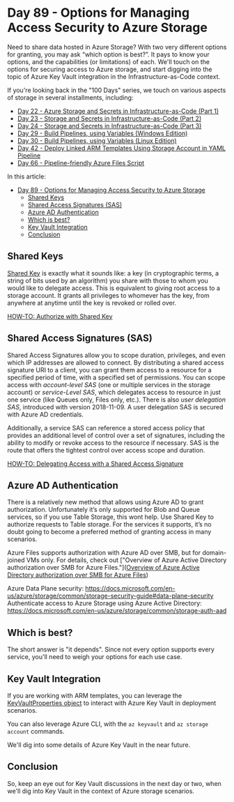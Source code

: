# Day 89 - Options for Managing Access Security to Azure Storage

Need to share data hosted in Azure Storage? With two very different options for granting, you may ask “which option is best?”. It pays to know your options, and the capabilities (or limitations) of each. We'll touch on the options for securing access to Azure storage, and start digging into the topic of Azure Key Vault integration in the Infrastructure-as-Code context. 

If you're looking back in the "100 Days" series, we touch on various aspects of storage in several installments, including:

- [Day 22 - Azure Storage and Secrets in Infrastructure-as-Code (Part 1)](https://github.com/starkfell/100DaysOfIaC/blob/master/articles/day.22.storage.secrets.md)
- [Day 23 - Storage and Secrets in Infrastructure-as-Code (Part 2)](https://github.com/starkfell/100DaysOfIaC/blob/master/articles/day.23.storage.secrets.pt2.md)
- [Day 24 - Storage and Secrets in Infrastructure-as-Code (Part 3)](https://github.com/starkfell/100DaysOfIaC/blob/master/articles/day.24.storage.secrets.pt3.md)
- [Day 29 - Build Pipelines, using Variables (Windows Edition)](https://github.com/starkfell/100DaysOfIaC/blob/master/articles/day.29.build.pipes.encrypted.variables.windows.md)
- [Day 30 - Build Pipelines, using Variables (Linux Edition)](https://github.com/starkfell/100DaysOfIaC/blob/master/articles/day.30.build.pipes.encrypted.variables.linux.md)
- [Day 42 - Deploy Linked ARM Templates Using Storage Account in YAML Pipeline](https://github.com/starkfell/100DaysOfIaC/blob/master/articles/day.42.deploy.nested.arm.templates.using.storage.accounts.in.yaml.pipeline.md)
- [Day 66 - Pipeline-friendly Azure Files Script](https://github.com/starkfell/100DaysOfIaC/blob/master/articles/day.66.azure.file.cli.md)

In this article:

- [Day 89 - Options for Managing Access Security to Azure Storage](#day-89---options-for-managing-access-security-to-azure-storage)
  - [Shared Keys](#shared-keys)
  - [Shared Access Signatures (SAS)](#shared-access-signatures-sas)
  - [Azure AD Authentication](#azure-ad-authentication)
  - [Which is best?](#which-is-best)
  - [Key Vault Integration](#key-vault-integration)
  - [Conclusion](#conclusion)

## Shared Keys
[Shared Key](https://docs.microsoft.com/en-us/rest/api/storageservices/authorize-with-shared-key) is exactly what it sounds like: a key (in cryptographic terms, a string of bits used by an algorithm) you share with those to whom you would like to delegate access. This is equivalent to giving root access to a storage account. It grants all privileges to whomever has the key, from anywhere at anytime until the key is revoked or rolled over.

[HOW-TO: Authorize with Shared Key](https://docs.microsoft.com/en-us/rest/api/storageservices/authorize-with-shared-key)

## Shared Access Signatures (SAS)

Shared Access Signatures allow you to scope duration, privileges, and even which IP addresses are allowed to connect. By distributing a shared access signature URI to a client, you can grant them access to a resource for a specified period of time, with a specified set of permissions. You can scope access with *account-level SAS* (one or multiple services in the storage account) or *service-Level SAS*, which delegates access to resource in just one service (like Queues only, Files only, etc.). There is also *user delegation SAS*, introduced with version 2018-11-09. A user delegation SAS is secured with Azure AD credentials.

Additionally, a service SAS can reference a stored access policy that provides an additional level of control over a set of signatures, including the ability to modify or revoke access to the resource if necessary. SAS is the route that offers the tightest control over access scope and duration.

[HOW-TO: Delegating Access with a Shared Access Signature](https://docs.microsoft.com/en-us/rest/api/storageservices/delegating-access-with-a-shared-access-signature)

## Azure AD Authentication

There is a relatively new method that allows using Azure AD to grant authorization. Unfortunately it’s only supported for Blob and Queue services, so if you use Table Storage, this wont help. Use Shared Key to authorize requests to Table storage. For the services it supports, it’s no doubt going to become a preferred method of granting access in many scenarios.

Azure Files supports authorization with Azure AD over SMB, but for domain-joined VMs only. For details, check out ["Overview of Azure Active Directory authorization over SMB for Azure Files."]([Overview of Azure Active Directory authorization over SMB for Azure Files](https://docs.microsoft.com/en-us/azure/storage/files/storage-files-active-directory-overview))

Azure Data Plane security: https://docs.microsoft.com/en-us/azure/storage/common/storage-security-guide#data-plane-security
Authenticate access to Azure Storage using Azure Active Directory: https://docs.microsoft.com/en-us/azure/storage/common/storage-auth-aad

## Which is best?

The short answer is "it depends". Since not every option supports every service, you'll need to weigh your options for each use case.

## Key Vault Integration

If you are working with ARM templates, you can leverage the [KeyVaultProperties object](#https://docs.microsoft.com/en-us/javascript/api/azure-arm-storage/KeyVaultProperties?view=azure-node-legacy&viewFallbackFrom=azure-node-2.2.0) to interact with Azure Key Vault in deployment scenarios. 

You can also leverage Azure CLI, with the `az keyvault` and `az storage account` commands.

We'll dig into some details of Azure Key Vault in the near future.

## Conclusion

So, keep an eye out for Key Vault discussions in the next day or two, when we'll dig into Key Vault in the context of Azure storage scenarios.
